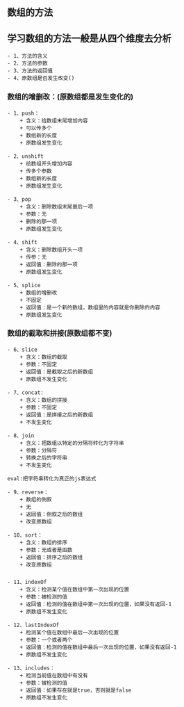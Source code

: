 ## 数组的方法
## 学习数组的方法一般是从四个维度去分析
    - 1、方法的含义
    - 2、方法的参数
    - 3、方法的返回值
    - 4、原数组是否发生改变()

### 数组的增删改：(原数组都是发生变化的)
    - 1、push：
        + 含义：给数组末尾增加内容
        + 可以传多个
        + 数组新的长度
        + 原数组发生变化

    - 2、unshift
        + 给数组开头增加内容
        + 传多个参数
        + 数组新的长度
        + 原数组发生变化

    - 3、pop
        + 含义：删除数组末尾最后一项
        + 参数：无
        + 删除的那一项
        + 原数组发生变化

    - 4、shift
        + 含义：删除数组开头一项
        + 传参：无
        + 返回值：删除的那一项
        + 原数组发生变化

    - 5、splice
        + 数组的增删改
        + 不固定
        + 返回值：是一个新的数组，数组里的内容就是你删除的内容
        + 原数组发生变化
    
### 数组的截取和拼接(原数组都不变)
    - 6、slice
        + 含义：数组的截取
        + 参数：不固定
        + 返回值：是截取之后的新数组
        + 原数组不发生变化

    - 7、concat:
        + 含义：数组的拼接
        + 参数：不固定
        + 返回值：是拼接之后的新数组
        + 不发生变化

    - 8、join
        + 含义：把数组以特定的分隔符转化为字符串
        + 参数：分隔符
        + 转换之后的字符串
        + 不发生变化

    eval:把字符串转化为真正的js表达式

    - 9、reverse：
        + 数组的倒叙
        + 无
        + 返回值：倒叙之后的数组
        + 改变原数组

    - 10、sort：
        + 含义：数组的排序
        + 参数：无或者是函数
        + 返回值：排序之后的数组
        + 改变原数组
    
###  
    - 11、indexOf
        + 含义：检测某个值在数组中第一次出现的位置
        + 参数：被检测的值
        + 返回值：检测的值在数组中第一次出现的位置，如果没有返回-1
        + 原数组不发生变化

    - 12、lastIndexOf
        + 检测某个值在数组中最后一次出现的位置
        + 参数：一个或者两个
        + 返回值：检测的值在数组中最后一次出现的位置，如果没有返回-1
        + 原数组不发生变化

    - 13、includes：
        + 检测当前值在数组中有没有
        + 参数：被检测的值
        + 返回值：如果存在就是true，否则就是false
        + 原数组不发生变化


